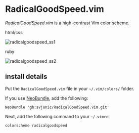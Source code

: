 # RadicalGoodSpeed.vim

*RadicalGoodSpeed.vim* is a high-contrast Vim color scheme.

html/css

![radicalgoodspeed_ss1](http://sv.junic.jp/img/github/screenshot.png)

ruby

![radicalgoodspeed_ss2](http://sv.junic.jp/img/github/screenshot2.png)

## install details

Put the `RadicalGoodSpeed.vim` file in your `~/.vim/colors/` folder.

If you use [NeoBundle](https://github.com/Shougo/neobundle.vim), add the following:

```vim
NeoBundle 'gh:svjunic/RadicalGoodSpeed.vim.git'
```

Next, add the following command to your `~/.vimrc`:

```vim
colorscheme radicalgoodspeed
```


